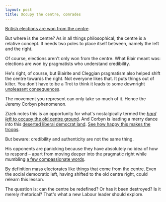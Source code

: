 ```yaml
---
layout: post
title: Occupy the centre, comrades
---
```


[British elections are won from the centre](http://www.theguardian.com/politics/2015/may/09/tony-blair-labour-return-centre-ground-general-election-defeat).

But where is the centre? As in all things philosophical, the centre is a relative concept. It needs two poles to place itself between, namely the left and the right.

Of course, elections aren't only won from the centre. What Blair meant was: elections are won by pragmatists who understand credibility.

He's right, of course, but Blairite and Cleggian pragmatism also helped shift the centre towards the right. Not everyone likes that. It puts things out of kilter. You don't have to be a Trot to think it leads to some downright [unpleasant consequences](http://www.dailymail.co.uk/news/article-2523819/Plan-cap-benefit-children-New-mothers-children-lose-700-5bn-welfare-crackdown.html).

The movement you represent can only take so much of it. Hence the Jeremy Corbyn phenomenon.

Zizek notes this is an opportunity for what's nostalgically termed the [<i>hard left</i> to occupy the old centre ground](http://www.newstatesman.com/politics/2015/07/Slavoj-Zizek-greece-chance-europe-awaken). And Corbyn is leading a merry dance into this [deserted liberal democrat land](/the-last-liberal-centre-broke). [See how happy this makes the troops](http://www.theguardian.com/politics/2015/jul/26/jeremy-corbyn-team-shocked-momentum).

But beware: credibility and authenticity are not the same thing.

His opponents are panicking because they have absolutely no idea of how to respond &#8211; apart from moving deeper into the pragmatic right while mumbling [a few compassionate words](http://www.theguardian.com/commentisfree/2015/jul/25/liz-kendall-labour-can-win-power-and-keep-principles).

By definition mass electorates like things that come from the centre. Even the social democratic left, having shifted to the old centre right, could relearn this lesson.

The question is: can the centre be redefined? Or has it been destroyed? Is it merely rhetorical? That's what a new Labour leader should explore.
